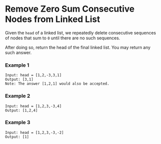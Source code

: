 # Remove Zero Sum Consecutive Nodes from Linked List

Given the `head` of a linked list, we repeatedly delete consecutive sequences of nodes that sum to `0` until there are no such sequences.

After doing so, return the head of the final linked list.  You may return any such answer.

### Example 1

```
Input: head = [1,2,-3,3,1]
Output: [3,1]
Note: The answer [1,2,1] would also be accepted.
```

### Example 2

```
Input: head = [1,2,3,-3,4]
Output: [1,2,4]
```

### Example 3

```
Input: head = [1,2,3,-3,-2]
Output: [1]
```